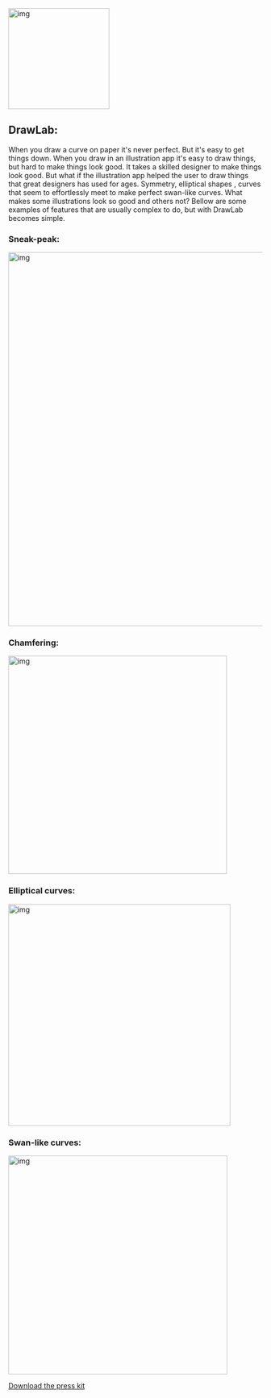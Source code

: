 <img width="200" alt="img" src="https://dl.dropboxusercontent.com/u/2559476/drawlab_icon_1.svg">

## DrawLab:  
When you draw a curve on paper it's never perfect. But it's easy to get things down. When you draw in an illustration app it's easy to draw things, but hard to make things look good. It takes a skilled designer to make things look good. But what if the illustration app helped the user to draw things that great designers has used for ages. Symmetry, elliptical shapes , curves that seem to effortlessly meet to make perfect swan-like curves. What makes some illustrations look so good and others not? Bellow are some examples of features that are usually complex to do, but with DrawLab becomes simple.

### Sneak-peak:
[<img width="742" alt="img" src="https://dl.dropboxusercontent.com/u/2559476/drawlab_teaser_screen.png">](https://vimeo.com/181233724)

### Chamfering:  
<img width="433" alt="img" src="https://dl.dropboxusercontent.com/u/2559476/star-chamfer-demo-20fps_2.gif">

### Elliptical curves:  
<img width="440" alt="img" src="https://dl.dropboxusercontent.com/u/2559476/c-bridge-demo.gif">  

### Swan-like curves:  
<img width="434" alt="img" src="https://dl.dropboxusercontent.com/u/2559476/s-bridge-demo-short-15-fps.gif">

[Download the press kit](https://dl.dropboxusercontent.com/u/2559476/drawlab_press_kit.zip) 
